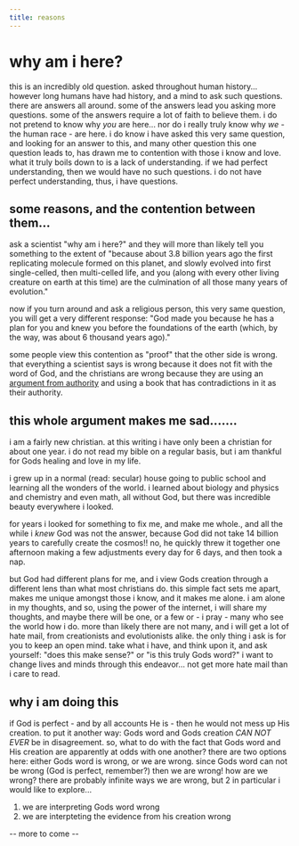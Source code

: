 ```yaml
---
title: reasons
---
```


# why am i here?

this is an incredibly old question.  asked throughout human history... however long humans have had history, and a mind to ask such questions.  there are answers all around.  some of the answers lead you asking more questions.  some of the answers require a lot of faith to believe them.  i do not pretend to know why *you* are here... nor do i really truly know why *we* - the human race - are here.  i do know i have asked this very same question, and looking for an answer to this, and many other question this one question leads to, has drawn me to contention with those i know and love.  what it truly boils down to is a lack of understanding.  if we had perfect understanding, then we would have no such questions.  i do not have perfect understanding, thus, i have questions.

## some reasons, and the contention between them...

ask a scientist "why am i here?" and they will more than likely tell you something to the extent of "because about 3.8 billion years ago the first replicating molecule formed on this planet, and slowly evolved into first single-celled, then multi-celled life, and you (along with every other living creature on earth at this time) are the culmination of all those many years of evolution."  

now if you turn around and ask a religious person, this very same question, you will get a very different response:  "God made you because he has a plan for you and knew you before the foundations of the earth (which, by the way, was about 6 thousand years ago)."  

some people view this contention as "proof" that the other side is wrong.  that everything a scientist says is wrong because it does not fit with the word of God, and the christians are wrong because they are using an [argument from authority][] and using a book that has contradictions in it as their authority.  

[argument from authority]: http://en.wikipedia.org/wiki/Argument_from_authority

## this whole argument makes me sad.......

i am a fairly new christian.  at this writing i have only been a christian for about one year.  i do not read my bible on a regular basis, but i am thankful for Gods healing and love in my life.  

i grew up in a normal (read: secular) house going to public school and learning all the wonders of the world.  i learned about biology and physics and chemistry and even math, all without God, but there was incredible beauty everywhere i looked.  

for years i looked for something to fix me, and make me whole., and all the while i *knew* God was not the answer, because God did not take 14 billion years to carefully create the cosmos!!  no, he quickly threw it together one afternoon making a few adjustments every day for 6 days, and then took a nap.  

but God had different plans for me, and i view Gods creation through a different lens than what most christians do.  this simple fact sets me apart, makes me unique amongst those i know, and it makes me alone.  i am alone in my thoughts, and so, using the power of the internet, i will share my thoughts, and maybe there will be one, or a few or - i pray - many who see the world how i do.  more than likely there are not many, and i will get a lot of hate mail, from creationists and evolutionists alike.  the only thing i ask is for you to keep an open mind.  take what i have, and think upon it, and ask yourself: "does this make sense?" or "is this truly Gods word?"  i want to change lives and minds through this endeavor...  not get more hate mail than i care to read.  

## why i am doing this

if God is perfect - and by all accounts He is - then he would not mess up His creation.  to put it another way: Gods word and Gods creation *CAN NOT EVER* be in disagreement.  so, what to do with the fact that Gods word and His creation are apparently at odds with one another?  there are two options here: either Gods word is wrong, or we are wrong.  since Gods word can not be wrong (God is perfect, remember?) then we are wrong!  how are we wrong?  there are probably infinite ways we are wrong, but 2 in particular i would like to explore...  

1.  we are interpreting Gods word wrong
2.  we are interpteting the evidence from his creation wrong

-- more to come --
